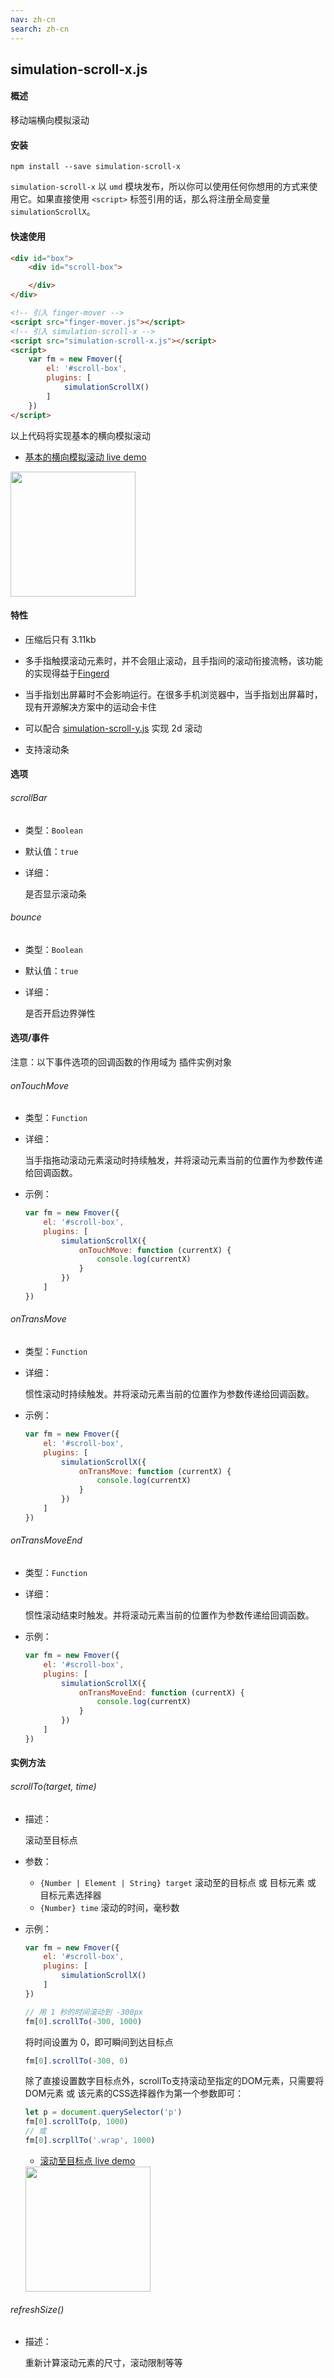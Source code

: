 ```yaml
---
nav: zh-cn
search: zh-cn
---
```


## simulation-scroll-x.js

#### 概述

移动端横向模拟滚动

#### 安装

```
npm install --save simulation-scroll-x
```

`simulation-scroll-x` 以 `umd` 模块发布，所以你可以使用任何你想用的方式来使用它。如果直接使用 `<script>` 标签引用的话，那么将注册全局变量 `simulationScrollX`。

#### 快速使用

```html
<div id="box">
    <div id="scroll-box">

    </div>
</div>

<!-- 引入 finger-mover -->
<script src="finger-mover.js"></script>
<!-- 引入 simulation-scroll-x -->
<script src="simulation-scroll-x.js"></script>
<script>
    var fm = new Fmover({
        el: '#scroll-box',
        plugins: [
            simulationScrollX()
        ]
    })
</script>
```

以上代码将实现基本的横向模拟滚动

* <a href="https://fmover.hcysun.me/example/demo/simulation-x-demo.html" target="_blank">基本的横向模拟滚动 live demo</a>

<img src="../asset/qrcode/simulation-x-demo.png" width="200"/>

#### 特性

* 压缩后只有 3.11kb

* 多手指触摸滚动元素时，并不会阻止滚动，且手指间的滚动衔接流畅，该功能的实现得益于[Fingerd](/zh-cn/package/fingerd)

* 当手指划出屏幕时不会影响运行。在很多手机浏览器中，当手指划出屏幕时，现有开源解决方案中的运动会卡住

* 可以配合 [simulation-scroll-y.js](/zh-cn/plugins/simulation-scroll-y) 实现 2d 滚动

* 支持滚动条

#### 选项

###### scrollBar

* 类型：`Boolean`

* 默认值：`true`

* 详细：

    是否显示滚动条

###### bounce

* 类型：`Boolean`

* 默认值：`true`

* 详细：

    是否开启边界弹性

#### 选项/事件

<p class="tip">
    注意：以下事件选项的回调函数的作用域为 插件实例对象
</p>

###### onTouchMove

* 类型：`Function`

* 详细：

    当手指拖动滚动元素滚动时持续触发，并将滚动元素当前的位置作为参数传递给回调函数。

* 示例：

    ```js
    var fm = new Fmover({
        el: '#scroll-box',
        plugins: [
            simulationScrollX({
                onTouchMove: function (currentX) {
                    console.log(currentX)
                }
            })
        ]
    })
    ```

###### onTransMove

* 类型：`Function`

* 详细：

    惯性滚动时持续触发。并将滚动元素当前的位置作为参数传递给回调函数。

* 示例：

    ```js
    var fm = new Fmover({
        el: '#scroll-box',
        plugins: [
            simulationScrollX({
                onTransMove: function (currentX) {
                    console.log(currentX)
                }
            })
        ]
    })
    ```

###### onTransMoveEnd

* 类型：`Function`

* 详细：

    惯性滚动结束时触发。并将滚动元素当前的位置作为参数传递给回调函数。

* 示例：

    ```js
    var fm = new Fmover({
        el: '#scroll-box',
        plugins: [
            simulationScrollX({
                onTransMoveEnd: function (currentX) {
                    console.log(currentX)
                }
            })
        ]
    })
    ```

#### 实例方法

###### scrollTo(target, time)

* 描述：

    滚动至目标点

* 参数：

    * `{Number | Element | String} target` 滚动至的目标点 或 目标元素 或 目标元素选择器
    * `{Number} time` 滚动的时间，毫秒数

* 示例：

    ```js
    var fm = new Fmover({
        el: '#scroll-box',
        plugins: [
            simulationScrollX()
        ]
    })

    // 用 1 秒的时间滚动到 -300px
    fm[0].scrollTo(-300, 1000)
    ```

    将时间设置为 0，即可瞬间到达目标点

    ```js
    fm[0].scrollTo(-300, 0)
    ```

    除了直接设置数字目标点外，scrollTo支持滚动至指定的DOM元素，只需要将DOM元素 或 该元素的CSS选择器作为第一个参数即可：

    ```js
    let p = document.querySelector('p')
    fm[0].scrollTo(p, 1000)
    // 或
    fm[0].scrpllTo('.wrap', 1000)
    ```

    * <a href="https://fmover.hcysun.me/example/demo/scroll-to-x.html" target="_blank">滚动至目标点 live demo</a>

    <img src="../asset/qrcode/scroll-to-x.png" width="200"/>

###### refreshSize()

* 描述：

    重新计算滚动元素的尺寸，滚动限制等等

